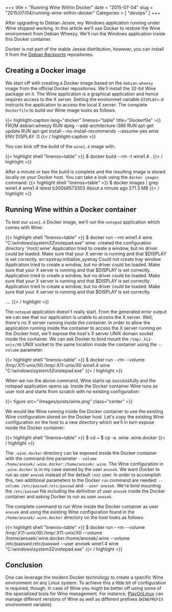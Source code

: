 +++
title = "Running Wine Within Docker"
date = "2015-07-04"
slug = "2015/07/04/running-wine-within-docker"
Categories = [ "devops" ]
+++

After upgrading to Debian Jessie, my Windows application running under Wine stopped working. In this article we'll use Docker to restore the Wine environment from Debian Wheezy. We'll run the Windows application inside this Docker container.

<!--more-->

Docker is not part of the stable Jessie distribution, however, you can install it from the [Debian Backports](http://backports.debian.org/ "Debian Backports") repositories.

## Creating a Docker image

We start off with creating a Docker image based on the `debian:wheezy` image from the official Docker repositories. We'll install the 32-bit Wine package on it. The Wine application is a graphical application and hence requires access to the X server. Setting the environmet variable `DISPLAY=:0` instructs the application to access the local X server. The complete `Dockerfile` to build our Wine image looks as follows:

{{< highlight-caption lang="docker" linenos="table" title="Dockerfile" >}}
FROM debian:wheezy
RUN dpkg --add-architecture i386
RUN apt-get update
RUN apt-get install --no-install-recommends --assume-yes wine
ENV DISPLAY :0
{{< / highlight-caption >}}

You can kick off the build of the `wine1.4` image with:

{{< highlight shell "linenos=table" >}}
$ docker build --rm -t wine1.4 .
{{< / highlight >}}

After a minute or two the build is complete and the resulting image is stored locally on your Docker host. You can take a look using the `docker images` command:
{{< highlight shell "linenos=table" >}}
$ docker images | grep wine1.4
wine1.4                   latest              b300b8573303        About a minute ago   271.3 MB
{{< / highlight >}}

## Running Wine within a Docker container

To test our `wine1.4` Docker image, we'll run the `notepad` application which comes with Wine:

{{< highlight shell "linenos=table" >}}
$ docker run --rm wine1.4 wine "C:\windows\system32\notepad.exe"
wine: created the configuration directory '/root/.wine'
Application tried to create a window, but no driver could be loaded.
Make sure that your X server is running and that $DISPLAY is set correctly.
err:systray:initialize_systray Could not create tray window
Application tried to create a window, but no driver could be loaded.
Make sure that your X server is running and that $DISPLAY is set correctly.
Application tried to create a window, but no driver could be loaded.
Make sure that your X server is running and that $DISPLAY is set correctly.
Application tried to create a window, but no driver could be loaded.
Make sure that your X server is running and that $DISPLAY is set correctly.

....
{{< / highlight >}}

The `notepad` application doesn't really start. From the generated error output we can see that our application is unable to access the X server. Well, there's no X server running inside the container. In order to allow the application running inside the container to access the X server running on the Docker host, we'll expose the host's X server UNIX domain socket inside the container. We can ask Docker to bind mount the `/tmp/.X11-unix/X0` UNIX socket to the same location inside the container using the `--volume` parameter:

{{< highlight shell "linenos=table" >}}
$ docker run --rm --volume /tmp/.X11-unix/X0:/tmp/.X11-unix/X0 wine1.4 wine "C:\windows\system32\notepad.exe"
{{< / highlight >}}

When we run the above command, Wine starts up successfully and the notepad application opens up. Inside the Docker container Wine runs as user root and starts from scratch with no existing configuration:

{{< figure src="/images/posts/wine.png" class="center" >}}

We would like Wine running inside the Docker container to use the existing Wine configuration stored on the Docker host. Let's copy the existing Wine configuration on the host to a new directory which we'll in turn expose inside the Docker container:

{{< highlight shell "linenos=table" >}}
$ cd ~
$ cp -a .wine .wine.docker
{{< / highlight >}}

The `.wine.docker` directory can be exposed inside the Docker container  with the command-line parameter `--volume /home/anosek/.wine.docker:/home/anosek/.wine`. The Wine configuration in `.wine.docker` is in my case owned by the user `anosek`. We want Docker to run as user `anosek` instead of the default `root` user. In order to accomplish this, two additional parameters to the Docker `run` command are needed: `--volume /etc/passwd:/etc/passwd` and `--user anosek`. We're bind mounting the `/etc/passwd` file including the definition of user `anosek` inside the Docker container and asking Docker to run as user `anosek`.

The complete command to run Wine inside the Docker container as user `anosek` and using the existing Wine configuration found in the `/home/anosek/.wine.docker` directory on the host looks as follows:

{{< highlight shell "linenos=table" >}}
$ docker run --rm --volume /tmp/.X11-unix/X0:/tmp/.X11-unix/X0 --volume /home/anosek/.wine.docker:/home/anosek/.wine --volume /etc/passwd:/etc/passwd --user anosek wine1.4 wine "C:\windows\system32\notepad.exe"
{{< / highlight >}}

## Conclusion

One can leverage the modern Docker technology to create a specific Wine environment on any Linux system. To achieve this a little bit of configuration is required, though. In case of Wine you might be better off using some of the specialized tools for Wine management. For instance, [PlayOnLinux](https://www.playonlinux.com/ "PlayOnLinux") can manage different versions of Wine as well as different prefixes (`WINEPREFIX` environment variable).
